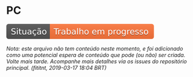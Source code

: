 # PC

![Situação: Trabalho em progresso](../imagens/badges/status-work-in-progress.svg)

_Nota: este arquivo não tem conteúdo neste momento, e foi adicionado como uma potencial espera de conteúdo que pode (ou não) ser criada. Volte mais tarde. Acompanhe mais detalhes via os issues do repositório principal. (fititnt, 2019-03-17 18:04 BRT)_

<!--
## Desenvolvimento em computador
Por questão de foco, este repositório de referências não conterá dicas de quais
ferramentas usar no sistema operacional Linux, Windows e macOS. Muito
provavelmente o que você procura já existe em outros lugares. Não é dificil
encontrar _"IDEs gratuitas para Nome-do-sistema-operacional"_, por exemplo.
Agora tente procurar no seu sistema de busca preferido como usar celular para
como plataforma de desenvolvimento. Muito provavelmente vai receber sugestão
de que você não realmente quer isso, e guias de [Desenvolvimento em smartphone](#desenvolvimento-em-smartphone) provavelmente não serão exibidos.

_TODO: melhorar descrição inicial de 'Desenvolvimento em computador' (fititnt, 2019-03-03 09:31 BRT)_

_TODO: rescrever 'Desenvolvimento em computador'; além de smartphone, também será dada atenção a quem usa computador com no máximo 2GB de RAM (fititnt, 2019-03-09 05:00 BRT)_

-->

<!--
https://techweez.com/2017/09/08/africa-most-common-smartphones/
-->